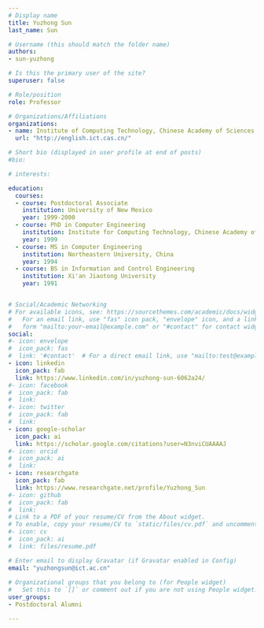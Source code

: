 ```yaml
---
# Display name
title: Yuzhong Sun
last_name: Sun

# Username (this should match the folder name)
authors:
- sun-yuzhong

# Is this the primary user of the site?
superuser: false

# Role/position
role: Professor

# Organizations/Affiliations
organizations:
- name: Institute of Computing Technology, Chinese Academy of Sciences
  url: "http://english.ict.cas.cn/"

# Short bio (displayed in user profile at end of posts)
#bio: 

# interests:

education:
  courses:
  - course: Postdoctoral Associate
    institution: University of New Mexico
    year: 1999-2000
  - course: PhD in Computer Engineering
    institution: Institute for Computing Technology, Chinese Academy of Sciences
    year: 1999
  - course: MS in Computer Engineering
    institution: Northeastern University, China
    year: 1994
  - course: BS in Information and Control Engineering
    institution: Xi'an Jiaotong University
    year: 1991


# Social/Academic Networking
# For available icons, see: https://sourcethemes.com/academic/docs/widgets/#icons
#   For an email link, use "fas" icon pack, "envelope" icon, and a link in the
#   form "mailto:your-email@example.com" or "#contact" for contact widget.
social:
#- icon: envelope
#  icon_pack: fas
#  link: '#contact'  # For a direct email link, use "mailto:test@example.org".
- icon: linkedin
  icon_pack: fab
  link: https://www.linkedin.com/in/yuzhong-sun-6062a24/
#- icon: facebook
#  icon_pack: fab
#  link: 
#- icon: twitter
#  icon_pack: fab
#  link: 
- icon: google-scholar
  icon_pack: ai
  link: https://scholar.google.com/citations?user=N3nviCUAAAAJ
#- icon: orcid
#  icon_pack: ai
#  link: 
- icon: researchgate
  icon_pack: fab
  link: https://www.researchgate.net/profile/Yuzhong_Sun
#- icon: github
#  icon_pack: fab
#  link: 
# Link to a PDF of your resume/CV from the About widget.
# To enable, copy your resume/CV to `static/files/cv.pdf` and uncomment the lines below.  
#- icon: cv
#  icon_pack: ai
#  link: files/resume.pdf

# Enter email to display Gravatar (if Gravatar enabled in Config)
email: "yuzhongsun@ict.ac.cn"
  
# Organizational groups that you belong to (for People widget)
#   Set this to `[]` or comment out if you are not using People widget.  
user_groups:
- Postdoctoral Alumni

---
```


